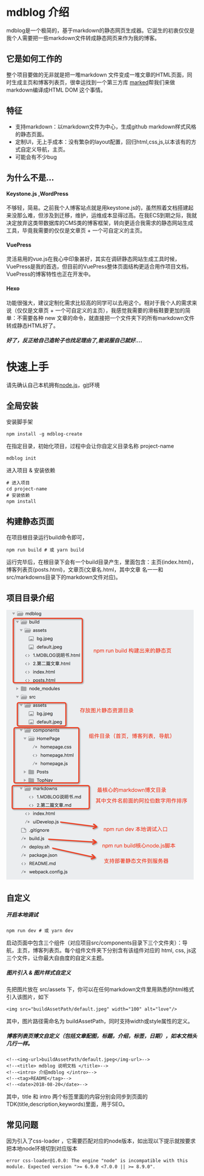 # mdblog 介绍

mdblog是一个极简的，基于markdown的静态网页生成器。它诞生的初衷仅仅是我个人需要把一些markdown文件转成静态网页来作为我的博客。

## 它是如何工作的

整个项目要做的无非就是把一堆markdown 文件变成一堆文章的HTML页面，同时生成主页和博客列表页，很幸运找到一个第三方库 [marked](https://github.com/markedjs/marked)帮我们来做markdown编译成HTML DOM 这个事情。

## 特征

- 支持markdown：以markdown文件为中心，生成github markdown样式风格的静态页面。
- 定制UI，无上手成本：没有繁杂的layout配置，回归html,css,js,以本该有的方式自定义导航，主页。
- 可能会有不少bug

## 为什么不是...

#### Keystone.js ,WordPress

不够轻，简易。之前我个人博客站点就是用keystone.js的，虽然照着文档搭建起来没那么难，但涉及到迁移，维护，运维成本显得过高。在我ECS到期之际，我就决定放弃这类带数据库的CMS类的博客框架，转向更适合我需求的静态网站生成工具，毕竟我需要的仅仅是文章页 + 一个可自定义的主页。

#### VuePress

灵活易用的vue.js在我心中印象甚好，其实在调研静态网站生成工具时候，VuePress是我的首选，但目前的VuePress整体页面结构更适合用作项目文档，VuePress的博客特性也正在开发中。

#### Hexo

功能很强大，建议定制化需求比较高的同学可以去用这个。相对于我个人的需求来说（仅仅是文章页 + 一个可自定义的主页），我感觉我需要的滑板鞋要更加的简单：不需要各种 new 文章的命令，就直接把一个文件夹下的所有markdown文件转成静态HTML好了。

##### 好了，反正给自己造轮子也找足理由了,能说服自己就好....

# 快速上手

请先确认自己本机拥有[node.js](https://nodejs.org/en/)，[git](https://git-scm.com/)环境

## 全局安装

安装脚手架

```
npm install -g mdblog-create 
```

在指定目录，初始化项目，过程中会让你自定义目录名称 project-name

```
mdblog init
```

进入项目 & 安装依赖

```
# 进入项目
cd project-name
# 安装依赖
npm install 
```

## 构建静态页面

在项目根目录运行build命令即可，

```
npm run build # 或 yarn build
```

运行完毕后，在根目录下会有一个build目录产生，里面包含：主页(index.html)，博客列表页(posts.html)，文章页(文章名.html，其中文章 名一一和src/markdowns目录下的markdown文件对应)。

## 项目目录介绍

![image](https://github.com/nigulasikk/mdblog/blob/master/src/assets/fold.png)

## 自定义

##### 开启本地调试

```
npm run dev # 或 yarn dev
```

启动页面中包含三个组件（对应项目src/components目录下三个文件夹）：导航，主页，博客列表页。每个组件文件夹下分别含有该组件对应的 html, css, js这三个文件，让你最大自由度的自定义主题。

##### 图片引入 & 图片样式自定义

先把图片放在 src/assets 下，你可以在任何markdown文件里用熟悉的html格式引入该图片，如下

```
<img src="buildAssetPath/default.jpeg" width="100" alt="love"/>
```

其中，图片路径需命名为 buildAssetPath，同时支持width或style属性的定义。

##### 博客列表页博文自定义（包括文章配图，标题，介绍，标签，日期），如本文档头几行一样。

```
<!--<img-url>buildAssetPath/default.jpeg</img-url>--> 
<!--<title> mdblog 说明文档 </title>--> 
<!--<intro> 介绍mdblog </intro>--> 
<!--<tag>README</tag>-->
<!--<date>2018-08-20</date>-->
```

其中，title 和 intro 两个标签里面的内容分别会同步到页面的TDK(title,description,keywords)里面，用于SEO。

## 常见问题

因为引入了css-loader ，它需要匹配对应的node版本，如出现以下提示就按要求把本地node环境切到对应版本

```
error css-loader@1.0.0: The engine "node" is incompatible with this module. Expected version ">= 6.9.0 <7.0.0 || >= 8.9.0".
```
